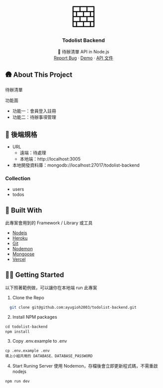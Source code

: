 
<div align="center">
  <a href="https://github.com/ayugioh2003/todolist-backend">
    <img src="./logo.png" alt="Logo" width="80" height="80">
  </a>

  <h3 align="center">Todolist Backend</h3>

  <p align="center">
    📗 待辦清單 API in Node.js
    <br />
    <a href="https://github.com/ayugioh2003/todolist-backend/issues">Report Bug</a>
    ·
    <a href="http:localhost:3005">Demo</a>
    ·
    <a href="http:localhost:3005/apidoc">API 文件</a>
  </p>
</div>

## 🛖 About This Project
待辦清單

功能面
* 功能一：會員登入註冊
* 功能二：待辦事項管理

## 🔨 後端規格
- URL
  - 遠端：待處理
  - 本地端：http://localhost:3005
- 本地開發資料庫：mongodb://localhost:27017/todolist-backend

### Collection

- users
- todos

## 🔨 Built With
此專案會用到的 Framework / Library 或工具

* [Nodejs](https://github.com/nodejs)
* [Heroku](https://www.heroku.com/)
* [Git](https://git-scm.com/)
* [Nodemon](https://www.npmjs.com/package/nodemon)
* [Mongoose](https://mongoosejs.com/)
* [Vercel](https://vercel.com/)

## 👨‍💻 Getting Started
以下照著範例做，可以讓你在本地端 run 此專案

1. Clone the Repo
  ```sh
    git clone git@github.com:ayugioh2003/todolist-backend.git
  ```
2. Install NPM packages
  ```
  cd todolist-backend
  npm install
  ```
3. Copy .env.example to .env
  ```
  cp .env.example .env
  填上小組共用的 DATABASE、DATABASE_PASSWORD
  ```
4. Start Runing Server
  使用 Nodemon，存檔後會立即更新程式碼，不需重啟 nodejs
  ```
  npm run dev
  ```
